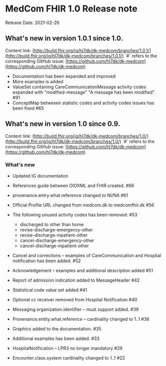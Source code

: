 # MedCom FHIR 1.0 Release note
Release Date: 2021-02-26

## What&#39;s new in version 1.0.1 since 1.0.
Content link: [http://build.fhir.org/ig/hl7dk/dk-medcom/branches/1.0.1/](http://build.fhir.org/ig/hl7dk/dk-medcom/branches/1.0.1/)
 ´#´ refers to the corresponding GitHub issue: [https://github.com/hl7dk/dk-medcom](https://github.com/hl7dk/dk-medcom)

- Documentation has been expanded and improved
- More examples is added
- ValueSet containing CareCommunicationMessage activity codes expanded with "modified-message" "A message has been modified". #91
- ConceptMap betweeen statistic codes and activity codes issues has been fixed #65

## What&#39;s new in version 1.0 since 0.9.
Content link: [http://build.fhir.org/ig/hl7dk/dk-medcom/branches/1.0/](http://build.fhir.org/ig/hl7dk/dk-medcom/branches/1.0/)
 ´#´ refers to the corresponding GitHub issue: [https://github.com/hl7dk/dk-medcom](https://github.com/hl7dk/dk-medcom)

### What&#39;s new

- Updated IG documentation
- References guide between OIOXML and FHIR created. #66
- provenance.entry.what.reference changed to NI/NA #61
- Official Profile URL changed from medcom.dk to medcomfhir.dk #56
- The following unused activity codes has been removed: #53
  - discharged to other than home
  - revise-discharge-emergency-other
  - revise-discharge-inpatient-other
  - cancel-discharge-emergency-other
  - cancel-discharge-inpatient-other

- Cancel and corrections – examples of CareCommunication and Hospital notification has been added. #52
- Acknowledgement – examples and additional description added #51
- Report of admission indication added to MessageHeader #42
- Statistical code value set added #41
- Optional cc receiver removed from Hospital Notification #40
- Messaging.organization.identifier – must support added. #39
- Provenance.entity.what.reference – cardinality changed to 1..1 #36
- Graphics added to the documentation. #35
- Additional examples has been added. #33
- HospitalNotification – LPR3 no longer mandatory #29
- Encounter.class.system cardinality changed to 1..1 #22



